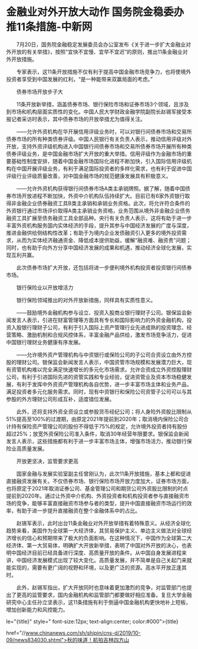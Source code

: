 # 金融业对外开放大动作 国务院金稳委办推11条措施-中新网

　　7月20日，国务院金融稳定发展委员会办公室发布《关于进一步扩大金融业对外开放的有关举措》，按照“宜快不宜慢、宜早不宜迟”的原则，推出11条金融业对外开放措施。

　　专家表示，这11条开放措施不仅有利于提高中国金融市场竞争力，也将使境外投资者享受到中国发展的红利，“是一种能带来双赢局面的考虑。”

　　债券市场开放步子大

　　11条开放新举措，涵盖债券市场、银行保险市场和证券市场3个领域，且涉及到市场和机构层面实质性的变化。中国人民大学财政金融学院副院长赵锡军接受本报记者采访时表示，其中债券市场的开放举措尤为值得关注。

　　——允许外资机构在华开展信用评级业务时，可以对银行间债券市场和交易所债券市场的所有种类债券评级。中国人民银行有关负责人表示，推动信用评级对外开放，支持外资评级机构进入中国银行间债券市场和交易所债券市场开展所有种类债券评级业务，是中国金融市场扩大开放的重大举措。信用评级作为金融市场的重要基础性制度安排，随着中国金融市场国际化进程不断加快，引入国际信用评级机构在中国开展评级业务，有利于满足国际投资者的多样化需求，也有利于促进中国评级行业评级质量改善，对中国金融市场的规范健康发展具有积极意义。

　　——允许外资机构获得银行间债券市场A类主承销牌照。据了解，随着中国债券市场开放进程不断加快，外资中介机构队伍持续扩大。目前已有6家外资银行取得非金融企业债券融资工具B类主承销和承销业务资格。此次，将允许符合条件的外资银行通过市场评价取得A类主承销业务资格，业务范围从境外非金融企业债务融资工具扩展至债务融资工具全部品种。央行有关负责人表示，这将有助于进一步丰富外资机构服务国内实体经济的手段，提升其参与中国经济发展的广度与深度，推进金融供给侧结构性改革；有助于为境内企业发债融资引入更多的境外投资需求，从而为实体经济融通资金、降低成本提供助益，缓解“融资难、融资贵”问题；同时，也有助于向外方分享中国经济发展的成果和机遇，推动经济全球化发展，实现互利共赢。

　　此次债券市场扩大开放，还包括将进一步便利境外机构投资者投资银行间债券市场。

　　银行保险业以开放增活力

　　银行保险领域推出的对外开放新措施，同样具有实质性意义。

　　——鼓励境外金融机构参与设立、投资入股商业银行理财子公司。银保监会新闻发言人表示，引进在财富管理等方面具有专长和国际影响力的外资金融机构，投资入股银行理财子公司，有利于引入国际上资产管理行业先进成熟的投资理念、经营策略、激励机制和合规风控体系，丰富金融产品供给，激发市场竞争活力，促进中国银行理财业务健康有序发展。

　　——允许境外资产管理机构与中资银行或保险公司的子公司合资设立由外方控股的理财公司。银保监会新闻发言人表示，中国资管市场规模和发展潜力巨大，现有资管机构难以完全满足快速增长的多元化市场需求。允许合资成立外资控股理财公司，有利于引进国际先进的资管实践和专业经验，促进资管业及资本市场稳健发展，有利于发挥中外资资产管理机构各自优势，进一步丰富市场主体和业务产品，满足投资者多元化服务需求。同时，现有中资银行和保险公司资管子公司可以与其参股的外方理财公司形成互补，适度错位发展。

　　此外，还将支持外资全资设立或参股货币经纪公司；将人身险外资股比限制从51%提高至100%的过渡期，由原定2021年提前到2020年；取消境内保险公司合计持有保险资产管理公司的股份不得低于75%的规定，允许境外投资者持有股份超过25%；放宽外资保险公司准入条件，取消30年经营年限要求。银保监会新闻发言人表示，这些措施都有利于进一步丰富市场主体，增强市场活力，推动银行保险业高质量发展。

　　开放更坚决，监管要求更高

　　国家金融与发展实验室副主任曾刚认为，此次11条开放措施，基本上都和促进直接融资发展有关。不仅债券市场、银行保险市场开放力度加大，证券市场方面，也将原定于2021年取消证券公司、基金管理公司和期货公司外资股比限制的时点提前到2020年。通过让外资中介机构、外资投资者和机构投资者参与直接融资市场的竞争，能够丰富直接融资市场参与者的类型，提升中国直接融资市场运行的效率，有助于进一步提升直接融资在整个金融体系中的占比。

　　赵锡军表示，此时出台11条金融业对外开放举措有着特殊意义。从经济全球化趋势来看，美国作为全球第一大经济体，其贸易保护主义、单边主义做法对全球经济增长的信心和预期带来了极大的负面影响。在这种情况下，中国作为全球第二大经济体、第一大贸易体，明确扩大开放新举措，表明了中国对外开放的决心，也表明中国经济目前已经具备进行深度、高质量开放的条件。从中国自身发展进程来讲，中国经济发展模式出现了较大变化。高质量发展，并不简单是自己关起门来就能实现的，需要有更广阔的视野和环境，以及更广泛的资源。高水平开放正逢其时。

　　此外，赵锡军指出，扩大开放同时也意味着更加激烈的竞争，对监管部门也提出了更高的监管要求，国内金融机构和监管部门都要做好相应准备。复旦大学金融研究中心主任孙立坚表示，这11条措施有利于倒逼中国金融机构更快地补上短板，增加创新能力和风控能力。

le="{title}" style=" font-size:12px; text-align:center; color:#000">{title}

href="//www.chinanews.com/sh/shipin/cns-d/2019/10-09/news834030.shtml">秋的味道！航拍吉林四方山
